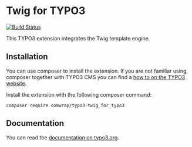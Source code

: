 # Twig for TYPO3

[![Build Status](https://travis-ci.org/comwrap/typo3-twig_for_typo3.svg?branch=master)](https://travis-ci.org/comwrap/typo3-twig_for_typo3)

This TYPO3 extension integrates the Twig template engine.

## Installation

You can use composer to install the extension. If you are not familiar using composer together with TYPO3 CMS you can 
find a [how to on the TYPO3 website](https://composer.typo3.org/).

Install the extension with the following composer command:

```
composer require comwrap/typo3-twig_for_typo3
```

## Documentation

You can read the [documentation on typo3.org](https://docs.typo3.org/typo3cms/extensions/twig_for_typo3/).
